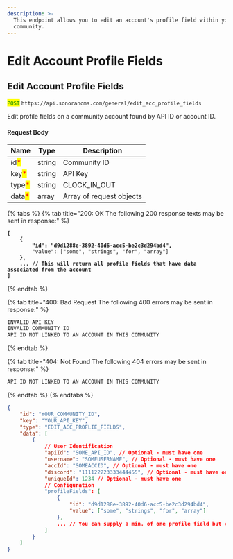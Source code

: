 ```yaml
---
description: >-
  This endpoint allows you to edit an account's profile field within your
  community.
---
```


# Edit Account Profile Fields

## Edit Account Profile Fields

<mark style="color:green;">`POST`</mark> `https://api.sonorancms.com/general/edit_acc_profile_fields`

Edit profile fields on a community account found by API ID or account ID.

#### Request Body

| Name                                   | Type   | Description                |
| -------------------------------------- | ------ | -------------------------- |
| id<mark style="color:red;">\*</mark>   | string | Community ID               |
| key<mark style="color:red;">\*</mark>  | string | API Key                    |
| type<mark style="color:red;">\*</mark> | string | CLOCK\_I&#x4E;_\__&#x4F;UT |
| data<mark style="color:red;">\*</mark> | array  | Array of request objects   |

{% tabs %}
{% tab title="200: OK The following 200 response texts may be sent in response:" %}
<pre class="language-javascript"><code class="lang-javascript"><strong>[
</strong><strong>    {
</strong><strong>        "id": "d9d1288e-3892-40d6-acc5-be2c3d294bd4",
</strong>        "value": ["some", "strings", "for", "array"]
<strong>    },
</strong><strong>    ... // This will return all profile fields that have data associated from the account
</strong><strong>]
</strong></code></pre>
{% endtab %}

{% tab title="400: Bad Request The following 400 errors may be sent in response:" %}
```javascript
INVALID API KEY
INVALID COMMUNITY ID
API ID NOT LINKED TO AN ACCOUNT IN THIS COMMUNITY
```
{% endtab %}

{% tab title="404: Not Found The following 404 errors may be sent in response:" %}
```javascript
API ID NOT LINKED TO AN ACCOUNT IN THIS COMMUNITY
```
{% endtab %}
{% endtabs %}

```json
{
    "id": "YOUR_COMMUNITY_ID",
    "key": "YOUR_API_KEY",
    "type": "EDIT_ACC_PROFLIE_FIELDS",
    "data": [
        {
            // User Identification
            "apiId": "SOME_API_ID", // Optional - must have one
            "username": "SOMEUSERNAME", // Optional - must have one
            "accId": "SOMEACCID", // Optional - must have one
            "discord": "111122223333444455", // Optional - must have one
            "uniqueId": 1234 // Optional - must have one
            // Configuration
            "profileFields": [
                {
                    "id": "d9d1288e-3892-40d6-acc5-be2c3d294bd4",
                    "value": ["some", "strings", "for", "array"]
                },
                ... // You can supply a min. of one profile field but can take as many "update" objects as needed.
            ]
        }
    ]
}
```

